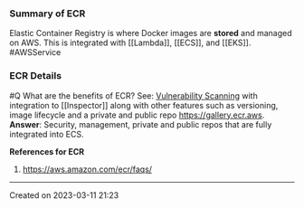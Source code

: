 ### Summary of ECR
Elastic Container Registry is where Docker images are **stored** and managed on AWS. This is integrated with [[Lambda]], [[ECS]], and [[EKS]]. #AWSService 

### ECR Details

#Q What are the benefits of ECR?
See: [Vulnerability Scanning](https://docs.aws.amazon.com/AmazonECR/latest/userguide/image-scanning.html) with integration to [[Inspector]] along with other features such as versioning, image lifecycle and a private and public repo https://gallery.ecr.aws.
**Answer**: Security, management, private and public repos that are fully integrated into ECS.

**References for ECR**
1. https://aws.amazon.com/ecr/faqs/

---
Created on 2023-03-11 21:23